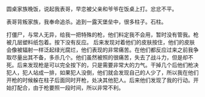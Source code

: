 圆桌家族晚饭，说起我表哥，早恋被父亲和爷爷在饭桌上打。忿忿不平。

表哥背叛家族，我奉命追杀。追到一露天堡垒中，很多柱子。石柱。

打僵尸，与常人无异，给我一把特殊的枪，他们料定我不会用，暂时没有管我。枪被几层塑料纸包着。按下没有反应。
后来发现对着他们的皮肤按住，他们的皮肤会像被辐射一样泛起绿光腐烂，他们表现的非常痛苦。在他们都反应过来之前我争取尽量出其不备，多杀几个。他们虽然被照的很痛苦，失去了战斗力，但是却不死。后来发现枪是可以完全按下的，只是需要非常大的力气。干掉几个后他们枪决犯人，犯人站成一排，如果犯人没倒，他们就会发现自己的人少了，所以我在他们开枪的时候躲在柱子后面同时开枪，处决其他犯人。后来他们发现了我的行动。开始打配合，由于枪要照一段时间，所以非常不利。